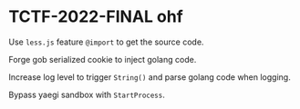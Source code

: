 # TCTF-2022-FINAL ohf

Use `less.js` feature `@import` to get the source code.

Forge gob serialized cookie to inject golang code.

Increase log level to trigger `String()` and parse golang code when logging.

Bypass yaegi sandbox with `StartProcess`.